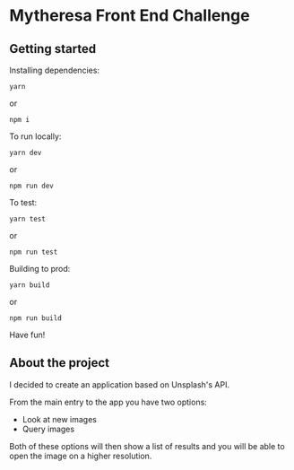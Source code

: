 # Mytheresa Front End Challenge

## Getting started

Installing dependencies:

`yarn`

or

`npm i`

To run locally:

`yarn dev`

or

`npm run dev`

To test:

`yarn test`

or

`npm run test`

Building to prod:

`yarn build`

or

`npm run build`

Have fun!

## About the project

I decided to create an application based on Unsplash's API.

From the main entry to the app you have two options:

- Look at new images
- Query images

Both of these options will then show a list of results and you will be able to open the image on a higher resolution.
